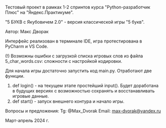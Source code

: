 Тестовый проект в рамках 1-2 спринтов
курса "Python-разработчик Плюс" на "Яндекс.Практикуме".

"5 БУКВ с Якубовичем 2.0" - версия классической игры "5 букв".

Автор: Макс Дворак

Интерфейс реализован в терминале IDE,
игра протестирована в PyCharm и VS Code.

(!) Возможны ошибки с загрузкой списка игровых слов
из файла 5_char_words.csv: сложности с настройкой кодировки.

Для начала игры достаточно запустить код main.py. Отработают две функции.
1. def login() - на текущем этапе простейший input().
Будет доработана в будущих версиях с возможностью
сохранять и восстанавливать игровые данные.
2. def start() - запуск внешнего контура и начало игры.

Вопросы и предложения:
Tg: @Max_Dvorak
Email: max-dvorak@yandex.ru

Март-апрель 2024 г.
